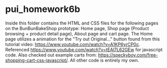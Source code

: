 # pui_homework6b

Inside this folder contains the HTML and CSS files for the following pages on the BunBunBakeShop prototype: Home page, Shop page (Product browsing + product detail page), About page and cart page. The Home page utilizes a animation for the "Try out Original..." button found from this tutorial video: https://www.youtube.com/watch?v=A1KP6yrCP0c. Referenced https://www.youtube.com/watch?v=tEAl7L62GEw for javascript code. Also checked out example carts from: https://speckyboy.com/free-shopping-cart-css-javascript/. All other code is entirely my own.